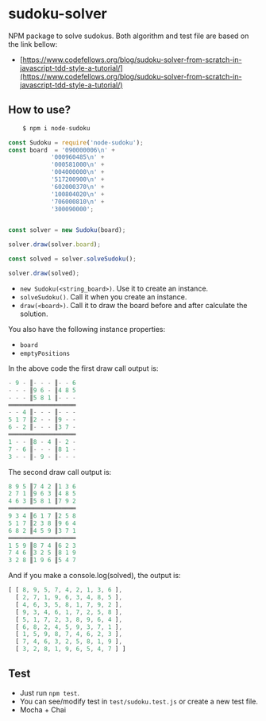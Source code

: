 # sudoku-solver

NPM package to solve sudokus. Both algorithm and test file are based
on the link bellow:

- [https://www.codefellows.org/blog/sudoku-solver-from-scratch-in-javascript-tdd-style-a-tutorial/](https://www.codefellows.org/blog/sudoku-solver-from-scratch-in-javascript-tdd-style-a-tutorial/)

## How to use?

```s 
    $ npm i node-sudoku
```

```js
const Sudoku = require('node-sudoku');
const board  = '090000006\n' + 
            '000960485\n' +
            '000581000\n' +
            '004000000\n' +
            '517200900\n' +
            '602000370\n' +
            '100804020\n' +
            '706000810\n' +
            '300090000';


const solver = new Sudoku(board);

solver.draw(solver.board);

const solved = solver.solveSudoku();

solver.draw(solved);
```

- `new Sudoku(<string_board>)`. Use it to create an instance.
- `solveSudoku()`. Call it when you create an instance.
- `draw(<board>)`. Call it to draw the board before and after calculate the solution.

You also have the following instance properties:

- `board`
- `emptyPositions`

In the above code the first draw call output is:

```s
- 9 - ║- - - ║- - 6 
- - - ║9 6 - ║4 8 5 
- - - ║5 8 1 ║- - - 
═══════════════════
- - 4 ║- - - ║- - - 
5 1 7 ║2 - - ║9 - - 
6 - 2 ║- - - ║3 7 - 
═══════════════════
1 - - ║8 - 4 ║- 2 - 
7 - 6 ║- - - ║8 1 - 
3 - - ║- 9 - ║- - - 
```

The second draw call output is:

```s
8 9 5 ║7 4 2 ║1 3 6 
2 7 1 ║9 6 3 ║4 8 5 
4 6 3 ║5 8 1 ║7 9 2 
═══════════════════
9 3 4 ║6 1 7 ║2 5 8 
5 1 7 ║2 3 8 ║9 6 4 
6 8 2 ║4 5 9 ║3 7 1 
═══════════════════
1 5 9 ║8 7 4 ║6 2 3 
7 4 6 ║3 2 5 ║8 1 9 
3 2 8 ║1 9 6 ║5 4 7 
```

And if you make a console.log(solved), the output is:

```js
[ [ 8, 9, 5, 7, 4, 2, 1, 3, 6 ],
  [ 2, 7, 1, 9, 6, 3, 4, 8, 5 ],
  [ 4, 6, 3, 5, 8, 1, 7, 9, 2 ],
  [ 9, 3, 4, 6, 1, 7, 2, 5, 8 ],
  [ 5, 1, 7, 2, 3, 8, 9, 6, 4 ],
  [ 6, 8, 2, 4, 5, 9, 3, 7, 1 ],
  [ 1, 5, 9, 8, 7, 4, 6, 2, 3 ],
  [ 7, 4, 6, 3, 2, 5, 8, 1, 9 ],
  [ 3, 2, 8, 1, 9, 6, 5, 4, 7 ] ]

```

## Test

- Just run `npm test`.
- You can see/modify test in `test/sudoku.test.js` or create a new test file.
- Mocha + Chai
